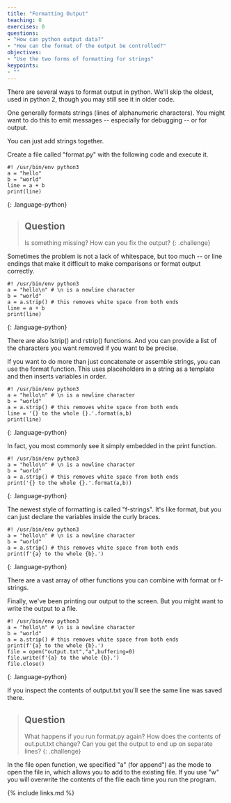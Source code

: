 ```yaml
---
title: "Formatting Output"
teaching: 0
exercises: 0
questions:
- "How can python output data?"
- "How can the format of the output be controlled?"
objectives:
- "Use the two forms of formatting for strings"
keypoints:
- ""
---
```


There are several ways to format output in python. We'll skip the oldest, used in python 2, though you may still see it in older code.  

One generally formats strings (lines of alphanumeric characters). You might want to do this to emit messages -- especially for debugging -- or for output.

You can just add strings together.

Create a file called "format.py" with the following code and execute it.

~~~
#! /usr/bin/env python3
a = "hello"
b = "world"
line = a + b
print(line)
~~~
{: .language-python}

> ## Question
>
> Is something missing? How can you fix the output?
{: .challenge}

Sometimes the problem is not a lack of whitespace, but too much -- or line endings that make it difficult to make comparisons or format output correctly.

~~~
#! /usr/bin/env python3
a = "hello\n" # \n is a newline character
b = "world"
a = a.strip() # this removes white space from both ends
line = a + b
print(line)
~~~
{: .language-python}

There are also lstrip() and rstrip() functions. And you can provide a list of the characters you want removed if you want to be precise.

If you want to do more than just concatenate or assemble strings, you can use the format function. This uses placeholders in a string as a template and then inserts variables in order.

~~~
#! /usr/bin/env python3
a = "hello\n" # \n is a newline character
b = "world"
a = a.strip() # this removes white space from both ends
line = '{} to the whole {}.'.format(a,b)
print(line)
~~~
{: .language-python}

In fact, you most commonly see it simply embedded in the print function.

~~~
#! /usr/bin/env python3
a = "hello\n" # \n is a newline character
b = "world"
a = a.strip() # this removes white space from both ends
print('{} to the whole {}.'.format(a,b))
~~~
{: .language-python}

The newest style of formatting is called "f-strings". It's like format, but you can just declare the variables inside the curly braces.

~~~
#! /usr/bin/env python3
a = "hello\n" # \n is a newline character
b = "world"
a = a.strip() # this removes white space from both ends
print(f'{a} to the whole {b}.')
~~~
{: .language-python}

There are a vast array of other functions you can combine with format or f-strings.

Finally, we've been printing our output to the screen. But you might want to write the output to a file.

~~~
#! /usr/bin/env python3
a = "hello\n" # \n is a newline character
b = "world"
a = a.strip() # this removes white space from both ends
print(f'{a} to the whole {b}.')
file = open("output.txt","a",buffering=0)
file.write(f'{a} to the whole {b}.')
file.close()
~~~
{: .language-python}

If you inspect the contents of output.txt you'll see the same line was saved there.

> ## Question
>
> What happens if you run format.py again? How does the contents of out.put.txt change? Can you get the output to end up on separate lines?
{: .challenge}

In the file open function, we specified "a" (for append") as the mode to open the file in, which allows you to add to the existing file. If you use "w" you will overwrite the contents of the file each time you run the program.

{% include links.md %}
